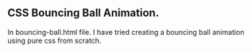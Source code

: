 ## CSS Bouncing Ball Animation.
In bouncing-ball.html file. I have tried creating a bouncing ball animation using pure css from scratch.

